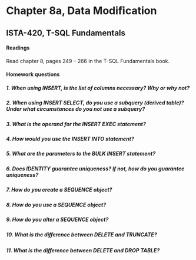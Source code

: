 # Chapter 8a, Data Modiﬁcation
## ISTA-420, T-SQL Fundamentals
#### Readings
Read chapter 8, pages 249 – 266 in the T-SQL Fundamentals book.
#### Homework questions

##### 1. When using INSERT, is the list of columns necessary? Why or why not?

##### 2. When using INSERT SELECT, do you use a subquery (derived table)? Under what circumstances do you not use a subquery?

##### 3. What is the operand for the INSERT EXEC statement?

##### 4. How would you use the INSERT INTO statement?

##### 5. What are the parameters to the BULK INSERT statement?

##### 6. Does IDENTITY guarantee uniqueness? If not, how do you guarantee uniqueness?

##### 7. How do you create a SEQUENCE object?

##### 8. How do you use a SEQUENCE object?

##### 9. How do you alter a SEQUENCE object?

##### 10. What is the diﬀerence between DELETE and TRUNCATE?

##### 11. What is the diﬀerence between DELETE and DROP TABLE?
